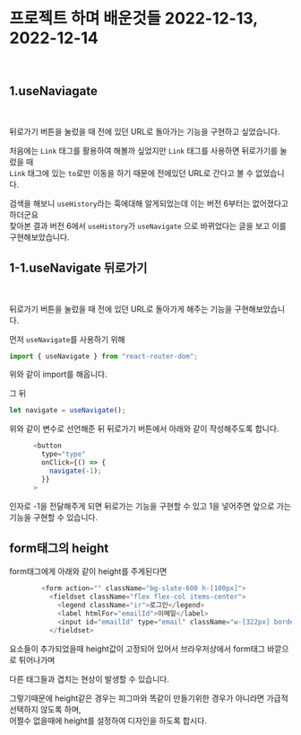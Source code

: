 # 프로젝트 하며 배운것들 2022-12-13, 2022-12-14

<br>

## 1.useNaviagate

<br>

뒤로가기 버튼을 눌렀을 때 전에 있던 URL로 돌아가는 기능을 구현하고 싶었습니다.

처음에는 `Link` 태그를 활용하여 해볼까 싶었지만 `Link` 태그를 사용하면 뒤로가기를 눌렀을 때  
`Link` 태그에 있는 `to`로만 이동을 하기 때문에 전에있던 URL로 간다고 볼 수 없었습니다.

검색을 해보니 `useHistory`라는 훅에대해 알게되었는데 이는 버전 6부터는 없어졌다고 하더군요  
찾아본 결과 버전 6에서 `useHistory`가 `useNavigate` 으로 바뀌었다는 글을 보고 이를 구현해보았습니다.

## 1-1.useNavigate 뒤로가기

<br>

뒤로가기 버튼을 눌렀을 때 전에 있던 URL로 돌아가게 해주는 기능을 구현해보았습니다.

먼저 `useNavigate`를 사용하기 위해

```js
import { useNavigate } from "react-router-dom";
```

위와 같이 import를 해옵니다.

그 뒤

```js
let navigate = useNavigate();
```

위와 같이 변수로 선언해준 뒤 뒤로가기 버튼에서 아래와 같이 작성해주도록 합니다.

```js
      <button
        type="type"
        onClick={() => {
          navigate(-1);
        }}
      >
```

인자로 -1을 전달해주게 되면 뒤로가는 기능을 구현할 수 있고 1을 넣어주면 앞으로 가는 기능을 구현할 수 있습니다.

## form태그의 height

form태그에게 아래와 같이 height를 주게된다면

```js
        <form action="" className="bg-slate-600 h-[100px]">
          <fieldset className="flex flex-col items-center">
            <legend className="ir">로그인</legend>
            <label htmlFor="emailId">이메일</label>
            <input id="emailId" type="email" className="w-[322px] border-[1px] border-[#000]" />
          </fieldset>
```

요소들이 추가되었을때 height값이 고정되어 있어서 브라우저상에서 form태그 바깥으로 튀어나가며

다른 태그들과 겹치는 현상이 발생할 수 있습니다.

그렇기때문에 height같은 경우는 피그마와 똑같이 만들기위한 경우가 아니라면 가급적 선택하지 않도록 하며,  
어쩔수 없을때에 height를 설정하여 디자인을 하도록 합시다.

